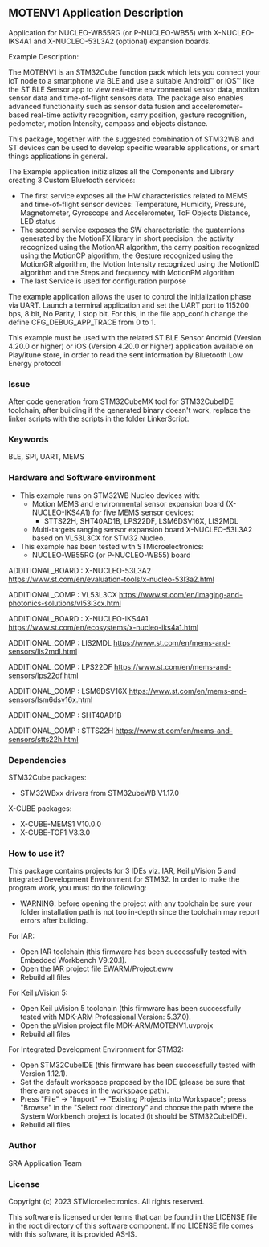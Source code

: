 ## <b>MOTENV1 Application Description</b>

Application for NUCLEO-WB55RG (or P-NUCLEO-WB55) with X-NUCLEO-IKS4A1 and X-NUCLEO-53L3A2 (optional) expansion boards.

Example Description:

The MOTENV1 is an STM32Cube function pack which lets you connect your IoT node to a smartphone via BLE and use a suitable Android™ or iOS™ like the ST BLE Sensor app to view real-time environmental sensor data, motion sensor data and time-of-flight sensors data.
The package also enables advanced functionality such as sensor data fusion and accelerometer-based real-time activity recognition, carry position, gesture recognition, pedometer, motion Intensity, campass and objects distance.

This package, together with the suggested combination of STM32WB and ST devices can be used to develop specific wearable applications, or smart things applications in general.


The Example application initizializes all the Components and Library creating 3 Custom Bluetooth services:

 - The first service exposes all the HW characteristics related to MEMS and time-of-flight sensor devices: Temperature, Humidity,
   Pressure, Magnetometer, Gyroscope and Accelerometer, ToF Objects Distance, LED status
 - The second service exposes the SW characteristic: the quaternions generated by the MotionFX library 
   in short precision, the activity recognized using the MotionAR algorithm, the carry position
   recognized using the MotionCP algorithm, the Gesture recognized using the MotionGR algorithm,
   the Motion Intensity recognized using the MotionID algorithm and the Steps and frequency with MotionPM algorithm
 - The last Service is used for configuration purpose
 
The example application allows the user to control the initialization phase via UART.
Launch a terminal application and set the UART port to 115200 bps, 8 bit, No Parity, 1 stop bit.
For this, in the file app_conf.h change the define CFG_DEBUG_APP_TRACE from 0 to 1.
 
This example must be used with the related ST BLE Sensor Android (Version 4.20.0 or higher) or iOS (Version 4.20.0 or higher) application available on Play/itune store,
in order to read the sent information by Bluetooth Low Energy protocol

### <b>Issue</b>

After code generation from STM32CubeMX tool for STM32CubeIDE toolchain, after building if the generated binary doesn't work, replace the linker scripts with the scripts in the folder LinkerScript.

### <b>Keywords</b>

BLE, SPI, UART, MEMS

### <b>Hardware and Software environment</b>

  - This example runs on STM32WB Nucleo devices with:
	- Motion MEMS and environmental sensor expansion board (X-NUCLEO-IKS4A1) for five MEMS sensor devices:
	  - STTS22H, SHT40AD1B, LPS22DF, LSM6DSV16X, LIS2MDL
	- Multi-targets ranging sensor expansion board X-NUCLEO-53L3A2 based on VL53L3CX for STM32 Nucleo.
  - This example has been tested with STMicroelectronics:
    - NUCLEO-WB55RG (or P-NUCLEO-WB55) board
	
ADDITIONAL_BOARD : X-NUCLEO-53L3A2 https://www.st.com/en/evaluation-tools/x-nucleo-53l3a2.html

ADDITIONAL_COMP : VL53L3CX https://www.st.com/en/imaging-and-photonics-solutions/vl53l3cx.html

ADDITIONAL_BOARD : X-NUCLEO-IKS4A1 https://www.st.com/en/ecosystems/x-nucleo-iks4a1.html

ADDITIONAL_COMP : LIS2MDL https://www.st.com/en/mems-and-sensors/lis2mdl.html

ADDITIONAL_COMP : LPS22DF https://www.st.com/en/mems-and-sensors/lps22df.html

ADDITIONAL_COMP : LSM6DSV16X https://www.st.com/en/mems-and-sensors/lsm6dsv16x.html

ADDITIONAL_COMP : SHT40AD1B

ADDITIONAL_COMP : STTS22H https://www.st.com/en/mems-and-sensors/stts22h.html

### <b>Dependencies</b>

STM32Cube packages:

  - STM32WBxx drivers from STM32ubeWB V1.17.0
  
X-CUBE packages:

  - X-CUBE-MEMS1 V10.0.0
  - X-CUBE-TOF1 V3.3.0

### <b>How to use it?</b>

This package contains projects for 3 IDEs viz. IAR, Keil µVision 5 and Integrated Development Environment for STM32. 
In order to make the  program work, you must do the following:

 - WARNING: before opening the project with any toolchain be sure your folder
   installation path is not too in-depth since the toolchain may report errors
   after building.

For IAR:

 - Open IAR toolchain (this firmware has been successfully tested with Embedded Workbench V9.20.1).
 - Open the IAR project file EWARM/Project.eww
 - Rebuild all files

For Keil µVision 5:

 - Open Keil µVision 5 toolchain (this firmware has been successfully tested with MDK-ARM Professional Version: 5.37.0).
 - Open the µVision project file MDK-ARM/MOTENV1.uvprojx
 - Rebuild all files
 
For Integrated Development Environment for STM32:

 - Open STM32CubeIDE (this firmware has been successfully tested with Version 1.12.1).
 - Set the default workspace proposed by the IDE (please be sure that there are not spaces in the workspace path).
 - Press "File" -> "Import" -> "Existing Projects into Workspace"; press "Browse" in the "Select root directory" and choose the path where the System
   Workbench project is located (it should be STM32CubeIDE). 
 - Rebuild all files

### <b>Author</b>

SRA Application Team

### <b>License</b>

Copyright (c) 2023 STMicroelectronics.
All rights reserved.

This software is licensed under terms that can be found in the LICENSE file
in the root directory of this software component.
If no LICENSE file comes with this software, it is provided AS-IS.